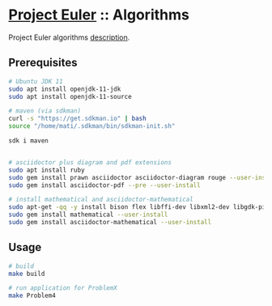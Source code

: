 # [Project Euler](http://projecteuler.net/)  ::  Algorithms

Project Euler algorithms [description](algorithms.md).

## Prerequisites

```bash
# Ubuntu JDK 11
sudo apt install openjdk-11-jdk
sudo apt install openjdk-11-source

# maven (via sdkman)
curl -s "https://get.sdkman.io" | bash
source "/home/mati/.sdkman/bin/sdkman-init.sh"

sdk i maven


# asciidoctor plus diagram and pdf extensions
sudo apt install ruby
sudo gem install prawn asciidoctor asciidoctor-diagram rouge --user-install
sudo gem install asciidoctor-pdf --pre --user-install

# install mathematical and asciidoctor-mathematical
sudo apt-get -qq -y install bison flex libffi-dev libxml2-dev libgdk-pixbuf2.0-dev libcairo2-dev libpango1.0-dev fonts-lyx cmake ruby-dev
sudo gem install mathematical --user-install
sudo gem install asciidoctor-mathematical --user-install
```

## Usage

```bash
# build
make build

# run application for ProblemX 
make Problem4
```